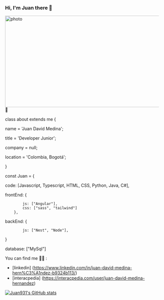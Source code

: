 ### Hi, I'm Juan  there 👋

<a href ="#">
<img align="left" alt=photo src= "https://cdn.pixabay.com/photo/2016/01/07/20/46/link-1126511_960_720.jpg" width="1000" height="300"/>
</a>
</br>

💬

 class about extends me {

  name    =  'Juan David Medina';
  
  title   =   'Developer Junior';
  
  company =    null;
  
  location =  'Colombia, Bogotá';
  
}




const Juan = {
  
  code: [Javascript, Typescript, HTML, CSS, Python, Java, C#],
 
  frontEnd: {
  
            js: ["Angular"],
            css: ["sass", "tailwind"]
        },
        
        
  backEnd: {
  
            js: ["Nest", "Node"],
              
  
 <!--challenge: "I am doing the #100DaysOfCode challenge focused on react and typescript"-->
}


database: ["MySql"]

You can find me 🐈‍🌱 :
- [linkedin]     (https://www.linkedin.com/in/juan-david-medina-hern%C3%A1ndez-b9324b113/)
- [interacpedia]  (https://interacpedia.com/user/juan-david-medina-hernandez)

[![Juan931's GitHub stats](https://github-readme-stats.vercel.app/api?username=Juan931)](https://github.com/anuraghazra/github-readme-stats)
<!--
**Juan931/Juan931** is a ✨ _special_ ✨ repository because its `README.md` (this file) appears on your GitHub profile.

Here are some ideas to get you started:

- 🔭 I’m currently working on ...
- 🌱 I’m currently learning ...
- 👯 I’m looking to collaborate on ...
- 🤔 I’m looking for help with ...
- 💬 Ask me about ...
-  How to reach me: ...
- 😄 Pronouns: ...
- ⚡ Fun fact: ...
-->
